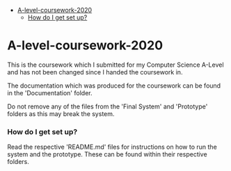 - [A-level-coursework-2020](#a-level-coursework-2020)
    - [How do I get set up?](#how-do-i-get-set-up)

# A-level-coursework-2020
This is the coursework which I submitted for my Computer Science A-Level and has not been changed since I handed the coursework in. 

The documentation which was produced for the coursework can be found in the 'Documentation' folder. 

Do not remove any of the files from the 'Final System' and 'Prototype' folders as this may break the system.

### How do I get set up? ###
Read the respective 'README.md' files for instructions on how to run the system and the prototype. These can be found within their respective folders. 